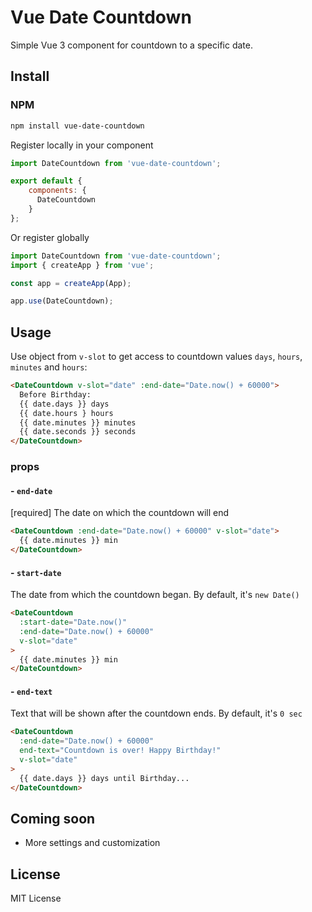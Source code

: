 # Vue Date Countdown

Simple Vue 3 component for countdown to a specific date.

## Install

### NPM

```bash
npm install vue-date-countdown
```

Register locally in your component
```js
import DateCountdown from 'vue-date-countdown';

export default {
    components: {
      DateCountdown
    }
};
```

Or register globally
```js
import DateCountdown from 'vue-date-countdown';
import { createApp } from 'vue';

const app = createApp(App);

app.use(DateCountdown);
```

## Usage

Use object from `v-slot` to get access to countdown values `days`, `hours`, `minutes` and `hours`:

```html
<DateCountdown v-slot="date" :end-date="Date.now() + 60000">
  Before Birthday:
  {{ date.days }} days
  {{ date.hours } hours
  {{ date.minutes }} minutes
  {{ date.seconds }} seconds
</DateCountdown>
``` 

### props
#### - `end-date`
[required] The date on which the countdown will end

```html
<DateCountdown :end-date="Date.now() + 60000" v-slot="date">
  {{ date.minutes }} min
</DateCountdown>
```

#### - `start-date`
The date from which the countdown began. By default, it's `new Date()`

```html
<DateCountdown
  :start-date="Date.now()"
  :end-date="Date.now() + 60000"
  v-slot="date"
>
  {{ date.minutes }} min
</DateCountdown>
```

#### - `end-text`
Text that will be shown after the countdown ends. By default, it's `0 sec`

```html
<DateCountdown
  :end-date="Date.now() + 60000"
  end-text="Countdown is over! Happy Birthday!"
  v-slot="date"
>
  {{ date.days }} days until Birthday...
</DateCountdown>
```

## Coming soon

* More settings and customization

## License

MIT License